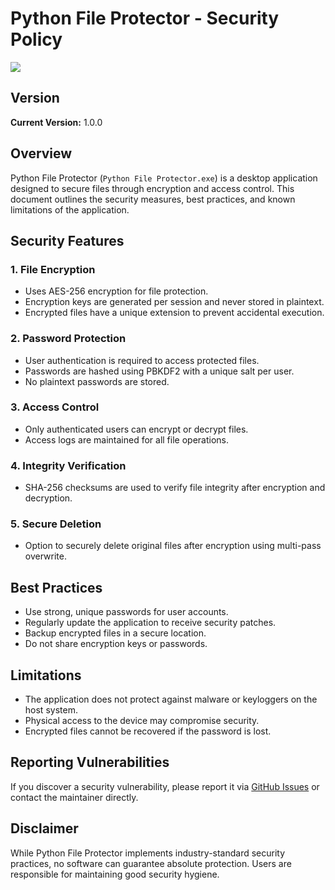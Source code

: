 # Python File Protector - Security Policy

<img src = "roy.ico">

## Version
**Current Version:** 1.0.0

## Overview
Python File Protector (`Python File Protector.exe`) is a desktop application designed to secure files through encryption and access control. This document outlines the security measures, best practices, and known limitations of the application.

## Security Features

### 1. File Encryption
- Uses AES-256 encryption for file protection.
- Encryption keys are generated per session and never stored in plaintext.
- Encrypted files have a unique extension to prevent accidental execution.

### 2. Password Protection
- User authentication is required to access protected files.
- Passwords are hashed using PBKDF2 with a unique salt per user.
- No plaintext passwords are stored.

### 3. Access Control
- Only authenticated users can encrypt or decrypt files.
- Access logs are maintained for all file operations.

### 4. Integrity Verification
- SHA-256 checksums are used to verify file integrity after encryption and decryption.

### 5. Secure Deletion
- Option to securely delete original files after encryption using multi-pass overwrite.

## Best Practices

- Use strong, unique passwords for user accounts.
- Regularly update the application to receive security patches.
- Backup encrypted files in a secure location.
- Do not share encryption keys or passwords.

## Limitations

- The application does not protect against malware or keyloggers on the host system.
- Physical access to the device may compromise security.
- Encrypted files cannot be recovered if the password is lost.

## Reporting Vulnerabilities

If you discover a security vulnerability, please report it via [GitHub Issues](https://github.com/your-repo/issues) or contact the maintainer directly.

## Disclaimer

While Python File Protector implements industry-standard security practices, no software can guarantee absolute protection. Users are responsible for maintaining good security hygiene.

